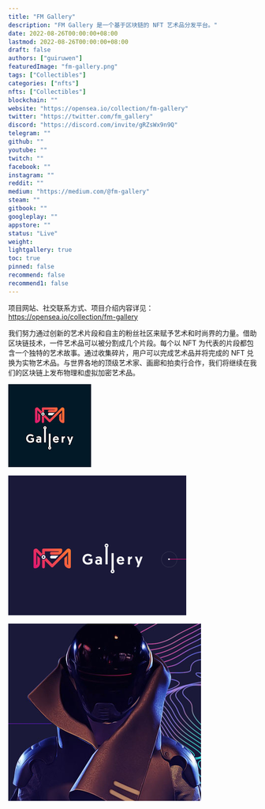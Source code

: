 ```yaml
---
title: "FM Gallery"
description: "FM Gallery 是一个基于区块链的 NFT 艺术品分发平台。"
date: 2022-08-26T00:00:00+08:00
lastmod: 2022-08-26T00:00:00+08:00
draft: false
authors: ["guiruwen"]
featuredImage: "fm-gallery.png"
tags: ["Collectibles"]
categories: ["nfts"]
nfts: ["Collectibles"]
blockchain: ""
website: "https://opensea.io/collection/fm-gallery"
twitter: "https://twitter.com/fm_gallery"
discord: "https://discord.com/invite/gRZsWx9n9Q"
telegram: ""
github: ""
youtube: ""
twitch: ""
facebook: ""
instagram: ""
reddit: ""
medium: "https://medium.com/@fm-gallery"
steam: ""
gitbook: ""
googleplay: ""
appstore: ""
status: "Live"
weight: 
lightgallery: true
toc: true
pinned: false
recommend: false
recommend1: false
---
```

项目网站、社交联系方式、项目介绍内容详见：https://opensea.io/collection/fm-gallery

 我们努力通过创新的艺术片段和自主的粉丝社区来赋予艺术和时尚界的力量。借助区块链技术，一件艺术品可以被分割成几个片段。每个以 NFT 为代表的片段都包含一个独特的艺术故事。通过收集碎片，用户可以完成艺术品并将完成的 NFT 兑换为实物艺术品。与世界各地的顶级艺术家、画廊和拍卖行合作，我们将继续在我们的区块链上发布物理和虚拟加密艺术品。



![nft](01.png)



![nft](02.png)



![nft](03.png)

